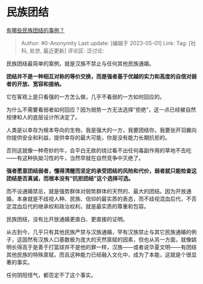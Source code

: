 # 民族团结
[有哪些民族团结的事例？](https://www.zhihu.com/question/360387551/answer/3008373551)

> Author: #0-Anonymity
> Last update: [编辑于 2023-05-01]
> Link:
> Tag: [社科, 处世, 最近更新]
> 评论区:
> 泛讨论:

民族团结最简单的案例，就是汉族不禁止与任何其他民族通婚。

**团结并不是一种相互对称的等价交换，而是强者基于优越的实力和高度的自信对弱者的开放、宽容和接纳。**

它在客观上是只看强的一方怎么做，几乎不看弱的一方如何回应的。

为什么不需要看弱者如何回应？因为弱势一方无法选择“拒绝”，这一点已经被自然规律和人的底层设计所决定了。

人类是以幸存为根本导向的生物，我是强大的一方，我要团结你，我要张开羽翼向你提供安全和利益，提供幸存的最大可能，你是没有能力长期抗拒的。

否则这就像一种奇妙的牛，会平白无故的绕过看不出任何毒副作用的草地不去吃——有这种执拗习性的牛，当然早就在自然竞争中灭绝了。

**强者愿意团结弱者，懂得清醒而坚定的承受团结的风险和代价，弱者就只能检查这团结是否真诚，而根本没有“抗拒团结”这个选择可选。**

而不设通婚禁忌，就是强势群体对弱势群体的天然的、最大的团结。因为开放通婚，本身就是不歧视人种、民族、信仰的最实质的表态，而不歧视混血后代，不否定混血后代的继承权和政治权利，就是最实质的尊重和包容。

民族团结，没有比开放通婚更直白、更直接的证明。

从古到今，几乎只有其他民族严禁与汉族通婚，罕有汉族禁止与其它民族通婚的例子，这固然有汉族人口基数极为庞大的天然禀赋的因素，但也从另一方面，就像姚明长得高于是善于打篮球并不是他的罪一样，汉族——或者说华夏文明——有团结其他民族的特殊禀赋，而且这种能力已经融入文化中，成为了本能，这就是个很显著的事实。

任何阴阳怪气，都否定不了这个事实。